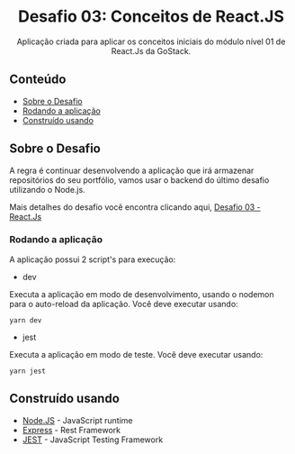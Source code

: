 <h1 align="center">Desafio 03: Conceitos de React.JS</h1>

<p align="center">Aplicação criada para aplicar os conceitos iniciais do módulo nível 01 de React.Js da GoStack.
    <br>
</p>

## Conteúdo

- [Sobre o Desafio](#getting_started)
- [Rodando a aplicação](#running)
- [Construído usando](#built_using)

## Sobre o Desafio <a name = "getting_started"></a>

A regra é continuar desenvolvendo a aplicação que irá armazenar repositórios do seu portfólio, vamos usar o backend do último desafio utilizando o Node.js.

Mais detalhes do desafio você encontra clicando aqui, [Desafio 03 - React.Js](https://github.com/rocketseat-education/bootcamp-gostack-desafios/tree/master/desafio-conceitos-reactjs)

### Rodando a aplicação <a name = "running"></a>

A aplicação possui 2 script's para execução:

- dev

Executa a aplicação em modo de desenvolvimento, usando o nodemon para o auto-reload da aplicação.
Você deve executar usando:

```
yarn dev
```

- jest

Executa a aplicação em modo de teste. Você deve executar usando:

```
yarn jest
```

## Construído usando <a name = "built_using"></a>

- [Node.JS](https://nodejs.org/) - JavaScript runtime
- [Express](https://expressjs.com/) - Rest Framework
- [JEST](https://jestjs.io//) - JavaScript Testing Framework
